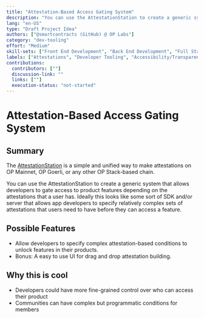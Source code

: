 ```yaml
---
title: "Attestation-Based Access Gating System"
description: "You can use the AttestationStation to create a generic system that allows developers to gate access to product features depending on the attestations that a user has."
lang: "en-US"
type: "Draft Project Idea"
authors: ["@smartcontracts (GitHub) @ OP Labs"]
category: "dev-tooling"
effort: "Medium"
skill-sets: ["Front End Development", "Back End Development", "Full Stack Development", "Smart Contract Development"]
labels: ["Attestations", "Developer Tooling", "Accessibility/Transparency"]
contributions:
  contributors: [""]
  discussion-link: ""
  links: [""]
  execution-status: "not-started"
---
```


# Attestation-Based Access Gating System

## Summary

The [AttestationStation](https://docs.optimism.io/chain/identity/overview) is a simple and unified way to make attestations on OP Mainnet, OP Goerli, or any other OP Stack-based chain.

You can use the AttestationStation to create a generic system that allows developers to gate access to product features depending on the attestations that a user has. Ideally this looks like some sort of SDK and/or server that allows app developers to specify relatively complex sets of attestations that users need to have before they can access a feature.

## Possible Features

- Allow developers to specify complex attestation-based conditions to unlock features in their products.
- Bonus: A easy to use UI for drag and drop attestation building. 

## Why this is cool

- Developers could have more fine-grained control over who can access their product
- Communities can have complex but programmatic conditions for members

